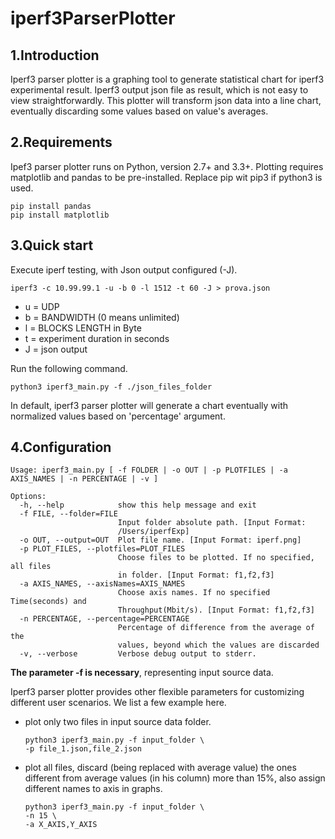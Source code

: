 # iperf3ParserPlotter

## 1.Introduction
Iperf3 parser plotter is a graphing tool to generate statistical chart for iperf3 experimental result. Iperf3 output json file as result, which is not easy to view straightforwardly. This plotter will transform json data into a line chart, eventually discarding some values based on value's averages.

## 2.Requirements
Ipef3 parser plotter runs on Python, version 2.7+ and 3.3+. Plotting requires matplotlib and pandas to be pre-installed. Replace pip wit pip3 if python3 is used.

```
pip install pandas
pip install matplotlib
```

## 3.Quick start
Execute iperf testing, with Json output configured (-J).

`iperf3 -c 10.99.99.1 -u -b 0 -l 1512 -t 60 -J > prova.json`
 - u = UDP
 - b = BANDWIDTH (0 means unlimited)
 - l = BLOCKS LENGTH in Byte
 - t = experiment duration in seconds
 - J = json output

Run the following command.

```
python3 iperf3_main.py -f ./json_files_folder
```

In default, iperf3 parser plotter will generate a chart eventually with normalized values based on 'percentage' argument.

## 4.Configuration

```
Usage: iperf3_main.py [ -f FOLDER | -o OUT | -p PLOTFILES | -a AXIS_NAMES | -n PERCENTAGE | -v ]

Options:
  -h, --help            show this help message and exit
  -f FILE, --folder=FILE
                        Input folder absolute path. [Input Format:
                        /Users/iperfExp]
  -o OUT, --output=OUT  Plot file name. [Input Format: iperf.png]
  -p PLOT_FILES, --plotfiles=PLOT_FILES
                        Choose files to be plotted. If no specified, all files
                        in folder. [Input Format: f1,f2,f3]
  -a AXIS_NAMES, --axisNames=AXIS_NAMES
                        Choose axis names. If no specified Time(seconds) and
                        Throughput(Mbit/s). [Input Format: f1,f2,f3]
  -n PERCENTAGE, --percentage=PERCENTAGE
                        Percentage of difference from the average of the
                        values, beyond which the values ​​are discarded
  -v, --verbose         Verbose debug output to stderr.
```

**The parameter -f is necessary**, representing input source data.

Iperf3 parser plotter provides other flexible parameters for customizing different user scenarios. We list a few example here.

- plot only two files in input source data folder.

	```	
	python3 iperf3_main.py -f input_folder \
	-p file_1.json,file_2.json
	```

- plot all files, discard (being replaced with average value) the ones different from average values (in his column) more than 15%, also assign different names to axis in graphs.
	
	```
	python3 iperf3_main.py -f input_folder \
	-n 15 \
	-a X_AXIS,Y_AXIS
	```